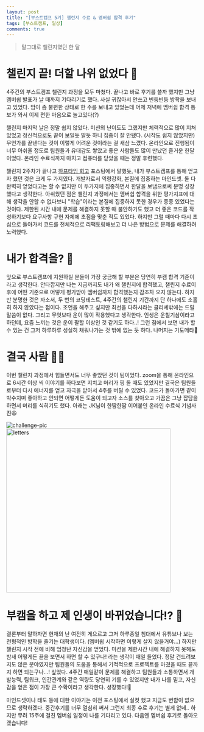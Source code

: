```yaml
---
layout: post
title: "[부스트캠프 5기] 챌린지 수료 & 멤버쉽 합격 후기"
tags: [부스트캠프, 일상]
comments: true
---
```


> 말그대로 챌린지였던 한 달  

# 챌린지 끝! 더할 나위 없었다 💯

4주간의 부스트캠프 챌린지 과정을 모두 마쳤다. 끝나고 바로 후기를 쓸까 했지만 그냥 멤버쉽 발표가 날 때까지 기다리기로 했다. 사실 귀찮아서 안쓰고 빈둥빈둥 방학을 보내고 있었다. 맘이 좀 불편한 상태로 한 주를 보내고 있었는데 어제 저녁에 멤버쉽 합격 통보가 와서 이제 편한 마음으로 놀고있다(?)

챌린지 마지막 날은 정말 쉽지 않았다. 미션의 난이도도 그랬지만 체력적으로 많이 지쳐있었고 정신적으로도 끝이 보일듯 말듯 하니 집중이 잘 안됐다. (시작도 쉽지 않았지만) 무언가를 끝낸다는 것이 이렇게 어려운 것이라는 걸 새삼 느꼈다. 온라인으로 진행됨이 너무 아쉬울 정도로 팀원들과 유대감도 쌓았고 좋은 사람들도 많이 만났던 즐거운 한달이었다. 온라인 수료식까지 마치고 컴퓨터를 닫았을 때는 정말 후련했다.



챌린지 2주차가 끝나고 [하프타임 회고](https://sihyungyou.github.io/boostcamp-half/) 포스팅에서 말했듯, 내가 부스트캠프를 통해 얻고자 했던 것은 크게 두 가지였다. 개발자로서 역량강화, 본질에 집중하는 마인드셋. 둘 다 완벽히 얻었다고는 할 수 없지만 이 두가지에 집중하면서 한달을 보냄으로써 분명 성장했다고 생각한다. 아쉬웠던 점은 챌린지 과정에서는 멤버쉽 합격을 위한 평가지표에 대해 생각을 안할 수 없다보니 "학습"이라는 본질에 집중하지 못한 경우가 종종 있었다는 것이다. 제한된 시간 내에 문제를 해결하지 못할 때 불안하기도 했고 더 좋은 코드를 작성하기보다 요구사항 구현 자체에 초점을 맞춘 적도 있었다. 하지만 그럴 때마다 다시 초심으로 돌아가서 코드를 전체적으로 리팩토링해보고 더 나은 방법으로 문제를 해결하려 노력했다.

# 내가 합격을? 👀

앞으로 부스트캠프에 지원하실 분들이 가장 궁금해 할 부분은 당연히 부캠 합격 기준이라고 생각한다. 안타깝지만 나는 지금까지도 내가 왜 챌린지에 합격했고, 챌린지 수료이후에 어떤 기준으로 어떻게 평가받아 멤버쉽까지 합격했는지 감조차 오지 않는다. 하지만 분명한 것은 자소서, 두 번의 코딩테스트, 4주간의 챌린지 기간까지 단 하나에도 소홀히 하지 않았다는 점이다. 조언을 해주고 싶지만 최선을 다하시라는 클리셰밖에는 드릴 말씀이 없다. 그리고 무엇보다 운이 많이 작용했다고 생각한다. 인생은 운칠기삼이라고 하던데, 요즘 느끼는 것은 운이 팔할 이상인 것 같기도 하다..! 그런 점에서 보면 내가 할 수 있는 건 그저 하루하루 성실히 채워나가는 것 밖에 없는 듯 하다. 나머지는 기도메타🙏

# 결국 사람 🙋‍♂️

이번 챌린지 과정에서 힘들면서도 너무 좋았던 것이 팀이었다. zoom을 통해 온라인으로 6시간 이상 씩 이야기를 하다보면 지치고 머리가 핑 돌 때도 있었지만 결국은 팀원들로부터 다시 에너지를 얻고 자극을 받아서 4주를 버틸 수 있었다. 코드가 돌아가면 같이 박수치며 좋아하고 안되면 어떻게든 도움이 되고자 소스를 찾아오고 가끔은 그냥 잡담을 하면서 머리를 식히기도 했다. 아래는 JK님이 한땀한땀 이어붙인 온라인 수료식 기념사진😆

![challenge-pic](https://user-images.githubusercontent.com/35067611/91627836-4dd0a480-e9f5-11ea-8e0d-b7373f245724.JPG)
<img width="431" alt="letters" src="https://user-images.githubusercontent.com/35067611/91629838-647ff700-ea07-11ea-9d12-792633f849c7.png">

# 부캠을 하고 제 인생이 바뀌었습니다!? 🏃

결론부터 말하자면 현재의 난 여전히 게으르고 그저 하루종일 침대에서 유튜브나 보는 전형적인 방학을 즐기는 대학생이다.  (멤버쉽 시작하면 이렇게 살지 않을거야...) 하지만 챌린지 시작 전에 비해 엄청난 자신감을 얻었다. 미션을 제한시간 내에 해결하지 못해도 밤새 어떻게든 끝을 보면서 하면 할 수 있구나! 라는 생각이 매일 들었다. 정말 건드려보지도 않은 분야였지만 팀원들의 도움을 통해서 기적적으로 프로젝트를 마쳤을 때도 끝까지 하면 되는구나...! 싶었다. 4주간 매일같이 문제를 해결하고 팀원들과 소통하면서 개발능력, 팀워크, 인간관계와 같은 역량도 당연히 기를 수 있었지만 내가 나를 믿고, 자신감을 얻은 점이 가장 큰 수확이라고 생각한다. 셩장했다!🌱  

마인드셋이나 태도 등에 대한 이야기는 이전 포스팅에서 실컷 했고 지금도 변함이 없으므로 생략하겠다. 중간후기를 너무 열심히 써서 그런지 최종 수료 후기는 별게 없네.. 하지만 무려 15주에 걸친 멤버쉽 일정이 나를 기다리고 있다. 다음엔 멤버쉽 후기로 돌아오겠습니다!
